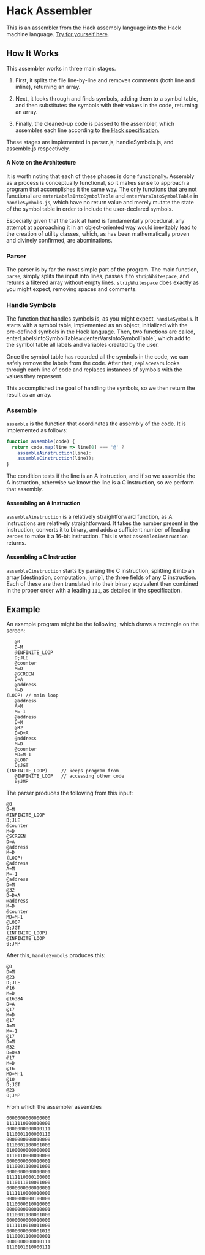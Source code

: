 # Hack Assembler

This is an assembler from the Hack assembly language into the Hack machine language. [Try for yourself here](https://evoniuk.github.io/Hack-Assembler/).

## How It Works

This assembler works in three main stages.

1. First, it splits the file line-by-line and removes comments (both line and inline), returning an array.

2. Next, it looks through and finds symbols, adding them to a symbol table, and then substitutes the symbols with their values in the code, returning an array.

3. Finally, the cleaned-up code is passed to the assembler, which assembles each line according to [the Hack specification](https://b1391bd6-da3d-477d-8c01-38cdf774495a.filesusr.com/ugd/44046b_d70026d8c1424487a451eaba3e372132.pdf).

These stages are implemented in parser.js, handleSymbols.js, and assemble.js respectively.

#### A Note on the Architecture

It is worth noting that each of these phases is done functionally. Assembly as a process is conceptually functional, so it makes sense to approach a program that accomplishes it the same way. The only functions that are not functional are `enterLabelsIntoSymbolTable` and `enterVarsIntoSymbolTable` in `handleSymbols.js`, which have no return value and merely mutate the state of the symbol table in order to include the user-declared symbols.

Especially given that the task at hand is fundamentally procedural, any attempt at approaching it in an object-oriented way would inevitably lead to the creation of utility classes, which, as has been mathematically proven and divinely confirmed, are abominations.

### Parser

The parser is by far the most simple part of the program. The main function, `parse`, simply splits the input into lines, passes it to `stripWhitespace`, and returns a filtered array without empty lines. `stripWhitespace` does exactly as you might expect, removing spaces and comments.

### Handle Symbols

The function that handles symbols is, as you might expect, `handleSymbols`. It starts with a symbol table, implemented as an object, initialized with the pre-defined symbols in the Hack language. Then, two functions are called, enterLabelsIntoSymbolTable` and `enterVarsIntoSymbolTable`, which add to the symbol table all labels and variables created by the user.

Once the symbol table has recorded all the symbols in the code, we can safely remove the labels from the code. After that, `replaceVars` looks through each line of code and replaces instances of symbols with the values they represent.

This accomplished the goal of handling the symbols, so we then return the result as an array.

### Assemble

`assemble` is the function that coordinates the assembly of the code. It is implemented as follows:

```js
function assemble(code) {
  return code.map(line => line[0] === '@' ?
    assembleAinstruction(line):
    assembleCinstruction(line));
}
```

The condition tests if the line is an A instruction, and if so we assemble the A instruction, otherwise we know the line is a C instruction, so we perform that assembly.

#### Assembling an A Instruction

`assembleAinstruction` is a relatively straightforward function, as A instructions are relatively straightforward. It takes the number present in the instruction, converts it to binary, and adds a sufficient number of leading zeroes to make it a 16-bit instruction. This is what `assembleAinstruction` returns.

#### Assembling a C Instruction

`assembleCinstruction` starts by parsing the C instruction, splitting it into an array [destination, computation, jump], the three fields of any C instruction. Each of these are then translated into their binary equivalent then combined in the proper order with a leading `111`, as detailed in the specification.

## Example

An example program might be the following, which draws a rectangle on the screen:

```
   @0
   D=M
   @INFINITE_LOOP
   D;JLE
   @counter
   M=D
   @SCREEN
   D=A
   @address
   M=D
(LOOP) // main loop
   @address
   A=M
   M=-1
   @address
   D=M
   @32
   D=D+A
   @address
   M=D
   @counter
   MD=M-1
   @LOOP
   D;JGT
(INFINITE_LOOP)     // keeps program from
   @INFINITE_LOOP   // accessing other code
   0;JMP
```

The parser produces the following from this input:

```
@0
D=M
@INFINITE_LOOP
D;JLE
@counter
M=D
@SCREEN
D=A
@address
M=D
(LOOP)
@address
A=M
M=-1
@address
D=M
@32
D=D+A
@address
M=D
@counter
MD=M-1
@LOOP
D;JGT
(INFINITE_LOOP)
@INFINITE_LOOP
0;JMP
```

After this, `handleSymbols` produces this:

```
@0
D=M
@23
D;JLE
@16
M=D
@16384
D=A
@17
M=D
@17
A=M
M=-1
@17
D=M
@32
D=D+A
@17
M=D
@16
MD=M-1
@10
D;JGT
@23
0;JMP
```

From which the assembler assembles

```
0000000000000000
1111110000010000
0000000000010111
1110001100000110
0000000000010000
1110001100001000
0100000000000000
1110110000010000
0000000000010001
1110001100001000
0000000000010001
1111110000100000
1110111010001000
0000000000010001
1111110000010000
0000000000100000
1110000010010000
0000000000010001
1110001100001000
0000000000010000
1111110010011000
0000000000001010
1110001100000001
0000000000010111
1110101010000111
```
